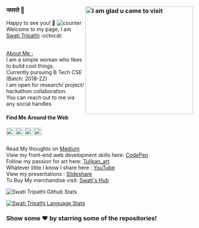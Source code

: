 ### नमस्ते :pray: <img align="right" alt="I am glad u came to visit" src="https://media.giphy.com/media/7TwJVjoEwud4vAok0w/source.gif" width="290">
Happy to see you! 🤩        <img src="https://komarev.com/ghpvc/?username=swati-gwc" alt="counter" /></br>
Welcome to my page, I am [Swati Tripathi](https://swati-gwc.github.io/) :octocat:</br></br>


<u>About Me :</u></br>
I am a simple woman who likes to build cool things.</br>
Currently pursuing B Tech CSE (Batch: 2018-22)<br/>
I am open for research/ project/ hackathon collaboration.<br/>You can reach out to me via any social handles</br>

#### Find Me Around the Web </br>
<a href="https://twitter.com/SwatiTr06172888">
  <img align="left" alt="Pavan's Twitter" width="22px" src="https://cdn.jsdelivr.net/npm/simple-icons@v3/icons/twitter.svg" />
</a>
<a href="https://www.linkedin.com/in/swati-tripathi-765615187/">
  <img align="left" alt="Swati's Linkdein" width="22px" src="https://cdn.jsdelivr.net/npm/simple-icons@v3/icons/linkedin.svg" />
</a>
<a href="https://www.instagram.com/tulikan_art/?hl=en">
  <img align="left" alt="Swati's Instagram" width="22px" src="https://cdn.jsdelivr.net/npm/simple-icons@v3/icons/instagram.svg" />
</a>
<a href="https://www.hackerrank.com/swati_gwc/">
  <img align="left" alt="Swati's Hackerrank" width="22px" src="https://cdn.jsdelivr.net/npm/simple-icons@v3/icons/hackerrank.svg" />
</a></br></br>



Read My thoughts on [Medium](https://swatispeaks.medium.com/)<br>
View my front-end web development skills here: [CodePen](https://codepen.io/swati_gwc)<br>
Follow my passion for art here: [Tulikan_art](https://www.instagram.com/tulikan_art/?hl=en)<br>
Whatever little I know I share here : [YouTube](https://www.youtube.com/channel/UCATB0CTOfwOmLkXhskTLGQA?view_as=subscriber)<br>
View my presentations : [Slideshare](https://www.slideshare.net/SwatiTripathi44/presentations)<br>
To Buy My merchandise visit: [Swati's Hub](https://teespring.com/stores/swati-hub)

![Swati Tripathi Github Stats](https://github-readme-stats.anuraghazra1.vercel.app/api?username=swati-gwc&show_icons=true&include_all_commits=true&theme=gruvbox)
<!-- ![Swati Tripathi Language Stats](https://github-readme-stats.anuraghazra1.vercel.app/api/top-langs/?username=swati-gwc&layout=compact&theme=gruvbox) -->
[![Swati Tripathi Language Stats](https://github-readme-stats.vercel.app/api/top-langs/?username=swati-gwc&langs_count=10&theme=gruvbox)](https://github.com/anuraghazra/github-readme-stats)


### Show some ❤️ by starring some of the repositories!
<!-- [![willianrod's wakatime stats](https://github-readme-stats.vercel.app/api/wakatime?username=swati_gwc)](https://github.com/anuraghazra/github-readme-stats)
 -->


<!--
**swati-gwc/swati-gwc** is a ✨ _special_ ✨ repository because its `README.md` (this file) appears on your GitHub profile.

Here are some ideas to get you started:

- 🔭 I’m currently working on ...
- 🌱 I’m currently learning ...
- 👯 I’m looking to collaborate on ...
- 🤔 I’m looking for help with ...
- 💬 Ask me about ...
- 📫 How to reach me: ...
- 😄 Pronouns: ...
- ⚡ Fun fact: ...
-->

